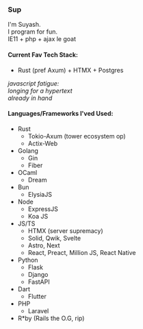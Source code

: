 ### Sup
I'm Suyash.\
I program for fun.\
IE11 + php + ajax le goat

#### Current Fav Tech Stack:
- Rust (pref Axum) + HTMX + Postgres

_javascript fatigue:\
longing for a hypertext\
already in hand_

#### Languages/Frameworks I'ved Used:
- Rust
  - Tokio-Axum (tower ecosystem op)
  - Actix-Web
- Golang
  - Gin
  - Fiber
- OCaml
  - Dream
- Bun
  - ElysiaJS
- Node
  - ExpressJS
  - Koa JS
- JS/TS
  - HTMX (server supremacy)
  - Solid, Qwik, Svelte
  - Astro, Next
  - React, Preact, Million JS, React Native 
- Python
  - Flask
  - Django
  - FastAPI
- Dart
  - Flutter
- PHP
  - Laravel
- R*by (Rails the O.G, rip)
